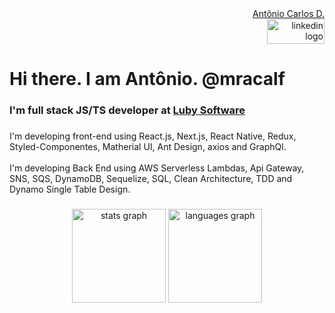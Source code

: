 
<div align="right">

<div class="badge-base LI-profile-badge" data-locale="en_US" data-size="medium" data-theme="dark" data-type="VERTICAL" data-vanity="mracalf" data-version="v1"><a class="badge-base__link LI-simple-link" href="https://br.linkedin.com/in/mracalf?trk=profile-badge">Antônio Carlos D.</a></div>
              
              

  <a href="https://www.linkedin.com/in/mracalf/" target="_blank">
    <img src="https://raw.githubusercontent.com/maurodesouza/profile-readme-generator/master/src/assets/icons/social/linkedin/default.svg" width="92" height="40" alt="linkedin logo"  />
  </a>
    
</div>

###

# Hi there. I am Antônio. @mracalf

### I'm full stack JS/TS developer at [Luby Software](https://luby.com.br/)

###

<p align="left">I'm developing front-end using React.js, Next.js, React Native, Redux, Styled-Componentes, Matherial UI, Ant Design, axios and GraphQl.<br><br>I'm developing Back End using AWS Serverless Lambdas, Api Gateway, SNS, SQS, DynamoDB, Sequelize, SQL, Clean Architecture, TDD and Dynamo Single Table Design.</p>

###

<div align="center">

  <img src="https://github-readme-stats.vercel.app/api?hide_title=false&hide_rank=false&show_icons=true&include_all_commits=true&count_private=true&disable_animations=false&theme=dracula&locale=en&hide_border=false&username=mracalf" height="150" alt="stats graph"  />
  <img src="https://github-readme-stats.vercel.app/api/top-langs?locale=en&hide_title=false&layout=compact&card_width=320&langs_count=5&theme=dracula&hide_border=false&username=mracalf" height="150" alt="languages graph"  />
</div>

###
